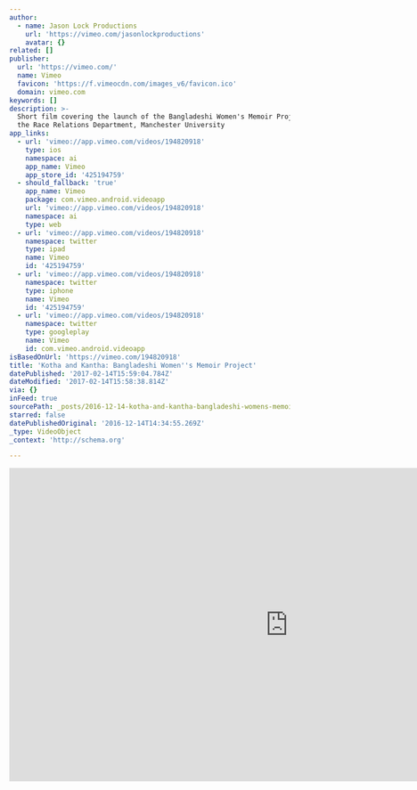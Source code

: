 ```yaml
---
author:
  - name: Jason Lock Productions
    url: 'https://vimeo.com/jasonlockproductions'
    avatar: {}
related: []
publisher:
  url: 'https://vimeo.com/'
  name: Vimeo
  favicon: 'https://f.vimeocdn.com/images_v6/favicon.ico'
  domain: vimeo.com
keywords: []
description: >-
  Short film covering the launch of the Bangladeshi Women's Memoir Project for
  the Race Relations Department, Manchester University
app_links:
  - url: 'vimeo://app.vimeo.com/videos/194820918'
    type: ios
    namespace: ai
    app_name: Vimeo
    app_store_id: '425194759'
  - should_fallback: 'true'
    app_name: Vimeo
    package: com.vimeo.android.videoapp
    url: 'vimeo://app.vimeo.com/videos/194820918'
    namespace: ai
    type: web
  - url: 'vimeo://app.vimeo.com/videos/194820918'
    namespace: twitter
    type: ipad
    name: Vimeo
    id: '425194759'
  - url: 'vimeo://app.vimeo.com/videos/194820918'
    namespace: twitter
    type: iphone
    name: Vimeo
    id: '425194759'
  - url: 'vimeo://app.vimeo.com/videos/194820918'
    namespace: twitter
    type: googleplay
    name: Vimeo
    id: com.vimeo.android.videoapp
isBasedOnUrl: 'https://vimeo.com/194820918'
title: 'Kotha and Kantha: Bangladeshi Women''s Memoir Project'
datePublished: '2017-02-14T15:59:04.784Z'
dateModified: '2017-02-14T15:58:38.814Z'
via: {}
inFeed: true
sourcePath: _posts/2016-12-14-kotha-and-kantha-bangladeshi-womens-memoir-project.md
starred: false
datePublishedOriginal: '2016-12-14T14:34:55.269Z'
_type: VideoObject
_context: 'http://schema.org'

---
```

<iframe src="https://cdn.embedly.com/widgets/media.html?src=https%3A%2F%2Fplayer.vimeo.com%2Fvideo%2F194820918&amp;url=https%3A%2F%2Fvimeo.com%2F194820918&amp;image=https%3A%2F%2Fi.vimeocdn.com%2Fvideo%2F606880236_1280.jpg&amp;key=b7d04c9b404c499eba89ee7072e1c4f7&amp;type=text%2Fhtml&amp;schema=vimeo" width="1000" height="563" scrolling="no" frameborder="0" allowfullscreen="" style=""></iframe>